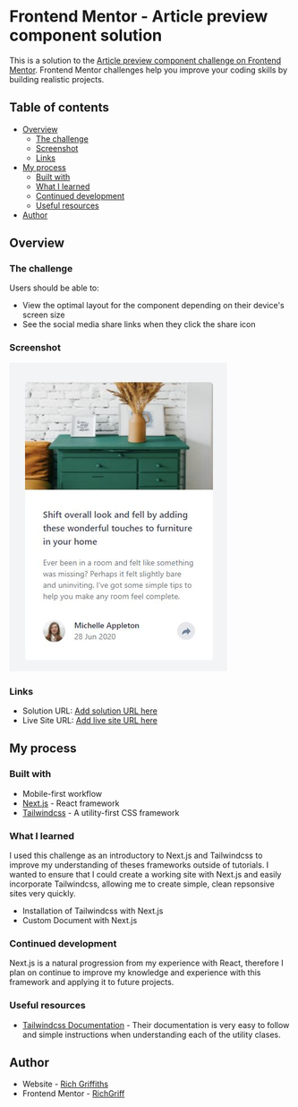 # Frontend Mentor - Article preview component solution

This is a solution to the [Article preview component challenge on Frontend Mentor](https://www.frontendmentor.io/challenges/article-preview-component-dYBN_pYFT). Frontend Mentor challenges help you improve your coding skills by building realistic projects. 

## Table of contents

- [Overview](#overview)
  - [The challenge](#the-challenge)
  - [Screenshot](#screenshot)
  - [Links](#links)
- [My process](#my-process)
  - [Built with](#built-with)
  - [What I learned](#what-i-learned)
  - [Continued development](#continued-development)
  - [Useful resources](#useful-resources)
- [Author](#author)

## Overview

### The challenge

Users should be able to:

- View the optimal layout for the component depending on their device's screen size
- See the social media share links when they click the share icon

### Screenshot

![ScreenShot](./screenshot.jpg)


### Links

- Solution URL: [Add solution URL here](https://your-solution-url.com)
- Live Site URL: [Add live site URL here](https://your-live-site-url.com)

## My process

### Built with

- Mobile-first workflow
- [Next.js](https://nextjs.org/) - React framework
- [Tailwindcss](https://tailwindcss.com/) - A utility-first CSS framework


### What I learned

I used this challenge as an introductory to Next.js and Tailwindcss to improve my understanding of theses frameworks outside of tutorials. I wanted to ensure that I could create a working site with Next.js and easily incorporate Tailwindcss, allowing me to create simple, clean repsonsive sites very quickly. 

- Installation of Tailwindcss with Next.js
- Custom Document with Next.js


### Continued development

Next.js is a natural progression from my experience with React, therefore I plan on continue to improve my knowledge and experience with this framework and applying it to future projects. 


### Useful resources

- [Tailwindcss Documentation](https://tailwindcss.com/docs/installation) - Their documentation is very easy to follow and simple instructions when understanding each of the utility clases.


## Author

- Website - [Rich Griffiths](https://richardgriffiths-portfolio.netlify.app/)
- Frontend Mentor - [RichGriff](https://www.frontendmentor.io/profile/RichGriff)


